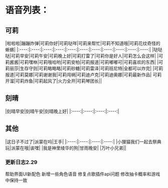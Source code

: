 # 语音列表：
## 可莉
|啦啦啦|蹦蹦炸弹|可莉你好|可莉哒咩|可莉来帮忙|可莉不知道哦|可莉花纹奇怪的蜥蜴|
|:----:|:----:|:----:|:----:|:----:|:----:|:----:|:----:|:----:|:----:|:----:|
|哒哒哒|可莉早安|可莉午安|可莉晚上好|可莉打雷了|可莉你是好人|可莉怎么会这样|
|可莉酱酱|可莉嘿咻|可莉哦哈哟|可莉安柏|可莉报道|可莉嘟嘟可|可莉喜欢的东西|
|可莉丽莎|生存守则|可莉略略略|可莉砂糖|可莉雷泽|可莉班尼特|全都可以炸完|
|可莉报道|可莉莫娜|可莉谢谢我|可莉闯祸|可莉迪卢克|可莉迪奥娜|可莉最新作品|
可莉开溜|可莉炸鱼|可莉起风了|火力全开|可莉琴团长||

## 刻晴
|刻晴早安|刻晴午安|刻晴晚上好|
|:----:|:----:|:----:|:----:|

## 其他
|这日子不过了|派蒙在吗|王手|
|:----:|:----:|:----:|:----:|
|小狸猫我们一起去祭典玩|派蒙在哦|诶嘿|
|我是神里绫华的狗|甘雨晚安|
|万叶小兄弟||


### 更新日志2.29
帮助界面UI新配色
新增一些角色语音
修复点歌插件api问题
修改抽卡概率和游戏中保持一致



